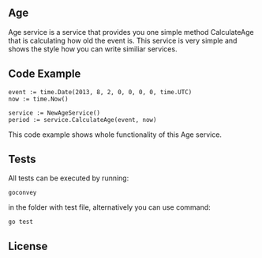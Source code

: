 ## Age

Age service is a service that provides you one simple method CalculateAge that is calculating how old the event is. This service is very simple and shows the style how you can write similiar services. 

## Code Example

    event := time.Date(2013, 8, 2, 0, 0, 0, 0, time.UTC)
    now := time.Now()

    service := NewAgeService()
    period := service.CalculateAge(event, now)

This code example shows whole functionality of this Age service.

## Tests

All tests can be executed by running: 

	goconvey 

in the folder with test file, alternatively you can use command: 
	
	go test

## License
